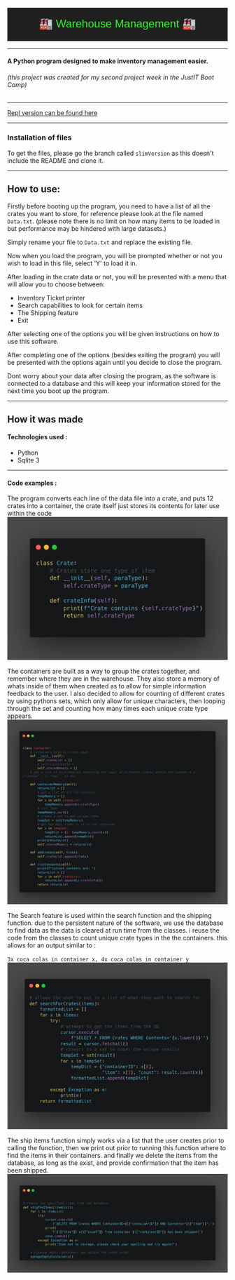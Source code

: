 ![Warehouse management banner](🏭_Warehouse_Management_🏭.png)

---

#### A Python program designed to make inventory management easier.

###### (this project was created for my second project week in the JustIT Boot Camp)

---

[Repl version can be found here](https://replit.com/@S-Riches/WarehouseManagement#main.py)

---

### Installation of files

To get the files, please go the branch called `slimVersion` as this doesn't include the README and clone it.

---

## How to use:

Firstly before booting up the program, you need to have a list of all the crates you want to store, for reference please look at the file named `Data.txt`. (please note there is no limit on how many items to be loaded in but performance may be hindered with large datasets.)

Simply rename your file to `Data.txt` and replace the existing file.

Now when you load the program, you will be prompted whether or not you wish to load in this file, select 'Y' to load it in.

After loading in the crate data or not, you will be presented with a menu that will allow you to choose between:

-   Inventory Ticket printer
-   Search capabilities to look for certain items
-   The Shipping feature
-   Exit

After selecting one of the options you will be given instructions on how to use this software.

After completing one of the options (besides exiting the program) you will be presented with the options again until you decide to close the program.

Dont worry about your data after closing the program, as the software is connected to a database and this will keep your information stored for the next time you boot up the program.

---

## How it was made

#### Technologies used :

-   Python
-   Sqlite 3

---

#### Code examples :

The program converts each line of the data file into a crate, and puts 12 crates into a container, the crate itself just stores its contents for later use within the code
![Crate Code](carbon.png)

The containers are built as a way to group the crates together, and remember where they are in the warehouse. They also store a memory of whats inside of them when created as to allow for simple information feedback to the user. I also decided to allow for counting of different crates by using pythons sets, which only allow for unique characters, then looping through the set and counting how many times each unique crate type appears.
![Container Code](<carbon%20(1).png>)

The Search feature is used within the search function and the shipping function. due to the persistent nature of the software, we use the database to find data as the data is cleared at run time from the classes. i reuse the code from the classes to count unique crate types in the the containers. this allows for an output similar to :

`3x coca colas in container x,
4x coca colas in container y`
![Search for crates](<carbon%20(2).png>)

The ship items function simply works via a list that the user creates prior to calling the function, then we print out prior to running this function where to find the items in their containers. and finally we delete the items from the database, as long as the exist, and provide confirmation that the item has been shipped.
![Ship items](<carbon%20(3).png>)

